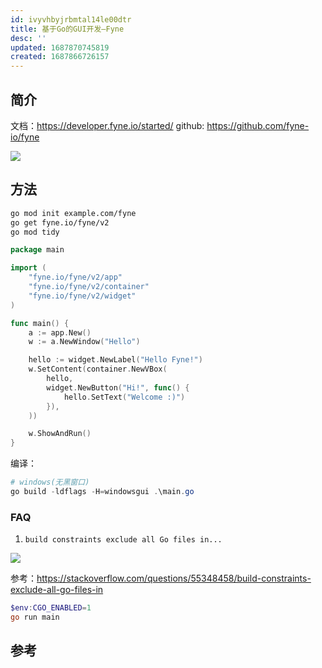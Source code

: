```yaml
---
id: ivyvhbyjrbmtal14le00dtr
title: 基于Go的GUI开发—Fyne
desc: ''
updated: 1687870745819
created: 1687866726157
---
```


## 简介

文档：https://developer.fyne.io/started/
github: https://github.com/fyne-io/fyne

![](https://minio.kevin2li.top/image-bed/blog/202306271953114.png)
## 方法

``` bash
go mod init example.com/fyne
go get fyne.io/fyne/v2
go mod tidy
```

``` go
package main

import (
	"fyne.io/fyne/v2/app"
	"fyne.io/fyne/v2/container"
	"fyne.io/fyne/v2/widget"
)

func main() {
	a := app.New()
	w := a.NewWindow("Hello")

	hello := widget.NewLabel("Hello Fyne!")
	w.SetContent(container.NewVBox(
		hello,
		widget.NewButton("Hi!", func() {
			hello.SetText("Welcome :)")
		}),
	))

	w.ShowAndRun()
}

```

编译：
``` powershell
# windows(无黑窗口)
go build -ldflags -H=windowsgui .\main.go 

```

### FAQ
1. `build constraints exclude all Go files in...`

![](https://minio.kevin2li.top/image-bed/blog/202306271958690.png)

参考：https://stackoverflow.com/questions/55348458/build-constraints-exclude-all-go-files-in
``` powershell 
$env:CGO_ENABLED=1
go run main
```

## 参考